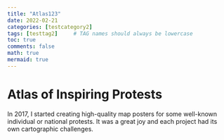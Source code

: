 ```yaml
---
title: "Atlas123"
date: 2022-02-21
categories: [testcategory2]
tags: [testtag2]     # TAG names should always be lowercase
toc: true
comments: false
math: true
mermaid: true
---
```


# Atlas of Inspiring Protests

In 2017, I started creating high-quality map posters for some well-known individual or national protests. It was a great joy and each project had its own cartographic challenges.

